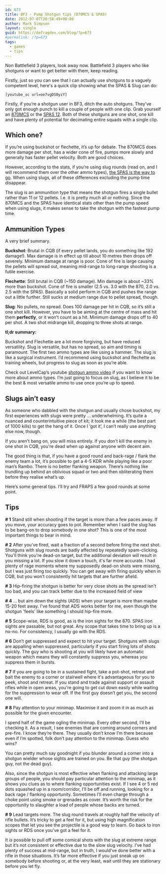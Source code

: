 ```yaml
---
id: 673
title: BF3 - Pump Shotgun tips (870MCS & SPAS)
date: 2012-07-07T20:58:49+00:00
author: Mark Simpson
layout: single
guid: https://defragdev.com/blog/?p=673
#permalink: /?p=673
tags:
  - games
  - tips
---
```

Non Battlefield 3 players, look away now. Battlefield 3 players who like shotguns or want to get better with them, keep reading.

Firstly, just so you can see that I can actually use shotguns to a vaguely competent level, here's a quick clip showing what the SPAS & Slug can do:

`[youtube_sc url=oe7vgDS0yzY]`

Firstly, if you’re a shotgun user in BF3, ditch the auto shotguns. They’ve only got enough punch to kill a couple of people with one clip. Grab yourself an [870MCS](http://battlefield.wikia.com/wiki/870MCS) or the [SPAS 12](http://battlefield.wikia.com/wiki/SPAS-12). Both of these shotguns are one shot, one kill and have plenty of potential for decimating entire squads with a single clip.

## Which one?

If you’re using buckshot or flechette, it’s up for debate. The 870MCS does more damage per shot, has a wider cone of fire, pumps more slowly and generally has faster pellet velocity. Both are good choices.

However, according to the stats, if you’re using slug rounds (read on, and I will recommend them over the other ammo types), [the SPAS is the way to go](http://symthic.com/charts.php?class=7&sort=Class&adsc=ASC&attc=None). When using slugs, all of these differences excluding the pump time disappear.

The slug is an ammunition type that means the shotgun fires a single bullet rather than 11 or 12 pellets. I.e. it is pretty much all or nothing. Since the 870MCS and the SPAS have identical stats other than the pump speed when using slugs, it makes sense to take the shotgun with the fastest pump time.

<!--more-->

## Ammunition Types

A very brief summary.

**Buckshot**: Brutal in CQB (if every pellet lands, you do something like 192 damage!). Max damage is in effect up till about 10 metres then drops off severely. Minimum damage at range is poor. Cone of fire is large causing the pellets will spread out, meaning mid-range to long-range shooting is a futile exercise.

**Flechette**: Still brutal in CQB (~150 damage). Min damage is about ~33% more than buckshot. Cone of fire is smaller (2.5 vs. 3.0 with the 870, 2.0 vs. 2.5 with the SPAS). Basically a solid perform in CQB and pushes the range out a little further. Still sucks at medium range due to pellet spread, though.

**Slug**: No pullets, no spread. Does 100 damage per hit in CQB, so it’s still a one shot kill. However, you have to be aiming at the centre of mass and hit them **perfectly**, or it won’t count as a hit. Minimum damage drops off to 40 per shot. A two shot midrange kill, dropping to three shots at range.

**tl;dr summary:**

Buckshot and Flechette are a lot more forgiving, but have reduced versatility. Slug is versatile, but has no spread, so aim and timing is paramount. The first two ammo types are like using a hammer. The slug is like a surgical instrument. I’d recommend using buckshot and flechette as training wheels, but progress to slug as soon as you’re able.

Check out LevelCap’s youtube [shotgun ammo video](http://www.youtube.com/watch?v=0amPLAAnjIg&feature=g-u-u) if you want to know more about ammo types. I’m just going to focus on slug, as I believe it to be the best & most versatile ammo to use once you’re up to speed.

## Slugs ain’t easy

As someone who dabbled with the shotgun and usually chose buckshot, my first experiences with slugs were pretty ... underwhelming. It’s quite a nuanced and counterintuitive piece of kit; it took me a while (the best part of 1000 kills) to get the hang of it. Once I ‘got it’, I can’t really use anything else now, though.

If you aren't bang on, you will miss entirely. If you don't kill the enemy in one shot in CQB, you're dead when up against anyone with decent aim.

The good thing is that, if you have a good round and back-rage / flank the enemy team a lot, it’s possible to get a 4-5 KDR while playing like a poor man’s Rambo. There is no better flanking weapon. There’s nothing like trundling up behind an oblivious squad or two and then obliterating them before they realise what’s up.

Here’s some general tips. I’ll try and FRAPS a few good rounds at some point.

## Tips

**\# 1** Stand still when shooting if the target is more than a few paces away. If you move, your accuracy goes to pot. Remember when I said the slug has to be bang-on to drop somebody in one shot? This is one of the most important things to bear in mind.

**\# 2** After you’ve fired, wait a fraction of a second before firing the next shot. Shotguns with slug rounds are badly affected by repeatedly spam-clicking. You'll think you're dead-on target, but the additional deviation will result in you missing a lot. If you slow it down a touch, it's far more accurate. I had plenty of rage moments where my supposedly dead-on shots were missing, but I was just firing too quickly. You can get away with firing quickly when in CQB, but you won’t consistently hit targets that are further afield.

**\# 3** Hip-firing the shotgun is better for very close shots as the spread isn't too bad, and you can track better due to the increased field of view

**\# 4** ... but aim down the sights (ADS) when your target is more than maybe 15-20 feet away. I've found that ADS works better for me, even though the shotgun 'feels' like something I should hip-fire more.

**\# 5** Scope-wise, RDS is good, as is the iron sights for the 870. SPAS iron sights are passable, but not great. Any scope that takes time to bring up is a no-no. For consistency, I usually go with the RDS.

**\# 6** Don’t get suppressed and expect to hit your target. Shotguns with slugs are appalling when suppressed, particularly if you start firing lots of shots quickly. The guy who is shooting at you will likely have an automatic weapon which means they will constantly suppress you, whereas you suppress them in bursts.

**\# 7** If you are going to be in a sustained fight, take a pot-shot, retreat and bait the enemy to a corner or stairwell where it's advantageous for you to peek, shoot and retreat. If you stand and trade against support or assault rifles while in open areas, you're going to get cut down easily while waiting for the suppression to wear off. If the first guy doesn’t get you, the second one will.

**\# 8** Pay attention to your minimap. Maximise it and zoom it in as much as possible for the given encounter.

I spend half of the game ogling the minimap. Every other second, I’ll be checking it. As a result, I see enemies that are coming around corners and pre-fire. I know they’re there. They usually don’t know I’m there because even if I’m spotted, folk don’t pay attention to the minimap. Guess who wins?

You can pretty much say goodnight if you blunder around a corner into a shotgun wielder whose sights are trained on you. Be that guy (the shotgun guy, not the dead guy).

Also, since the shotgun is most effective when flanking and attacking large groups of people, you should pay particular attention to the minimap, as it shows you clues as to where flanking opportunities exist. If I see 4 or 5 red dots squashed up in a room/corridor, I’ll be off and running, looking for a back rage / flanking opportunity. Sometimes I’ll even charge through a choke point using smoke or grenades as cover. It’s worth the risk for the opportunity to slaughter a load of people whose backs are turned.

**\# 9** Lead targets more. The slug round travels at roughly half the velocity of rifle bullets. It’s tricky to get a feel for it, but using high magnification scopes that let you see the projectile is a good way to learn. Go back to iron sights or RDS once you’ve got a feel for it.

It _is_ possible to pull off some comical shots with the slug at extreme range but it’s not consistent or effective due to the slow slug velocity. I’ve had plenty of success at mid-range, but in truth, I would’ve done better with a rifle in those situations. It’s far more effective if you just sneak up on somebody before shooting or, at the very least, wait until they are stationary before you let fly.
